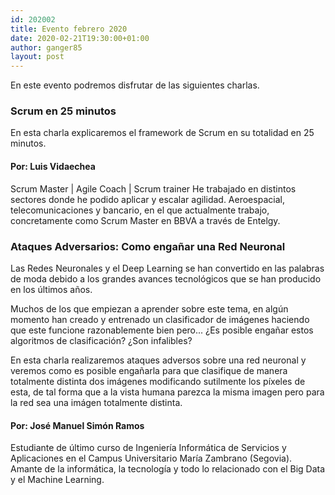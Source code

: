 ```yaml
---
id: 202002
title: Evento febrero 2020
date: 2020-02-21T19:30:00+01:00
author: ganger85
layout: post
---
```


En este evento podremos disfrutar de las siguientes charlas.

### **Scrum en 25 minutos** 
En esta charla explicaremos el framework de Scrum en su totalidad en 25 minutos.

#### **Por:** Luis Vidaechea
Scrum Master | Agile Coach | Scrum trainer
He trabajado en distintos sectores donde he podido aplicar y escalar agilidad. Aeroespacial, telecomunicaciones y bancario, en el que actualmente trabajo, concretamente como Scrum Master en BBVA a través de Entelgy.


### **Ataques Adversarios: Como engañar una Red Neuronal**
Las Redes Neuronales y el Deep Learning se han convertido en las palabras de moda debido a los grandes avances tecnológicos que se han producido en los últimos años.

Muchos de los que empiezan a aprender sobre este tema, en algún momento han creado y entrenado un clasificador de imágenes haciendo que este funcione razonablemente bien pero...
¿Es posible engañar estos algoritmos de clasificación? ¿Son infalibles?

En esta charla realizaremos ataques adversos sobre una red neuronal y veremos como es posible engañarla para que clasifique de manera totalmente distinta dos imágenes modificando sutilmente los píxeles de esta, de tal forma que a la vista humana parezca la misma imagen pero para la red sea una imágen totalmente distinta.

#### **Por:** José Manuel Simón Ramos
Estudiante de último curso de Ingeniería Informática de Servicios y Aplicaciones en el Campus Universitario María Zambrano (Segovia). Amante de la informática, la tecnología y todo lo relacionado con el Big Data y el Machine Learning.